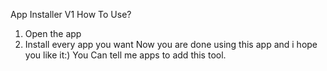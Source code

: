 
App Installer V1
How To Use?
1. Open the app
2. Install every app you want
Now you are done using this app and i hope you like it:)
You Can tell me apps to add this tool.
